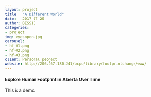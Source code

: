 ```yaml
---
layout: project
title:  "A Different World"
date:   2017-07-25
author: BESSIE
categories:
- project
img: eyesopen.jpg
carousel:
- hf-01.png
- hf-02.png
- hf-03.png
client: Personal peoject
website: http://206.167.180.241/ocpu/library/footprintchange/www/
---
```


#### Explore Human Footprint in Alberta Over Time

This is a demo.
